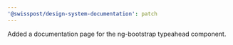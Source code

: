 ```yaml
---
'@swisspost/design-system-documentation': patch
---
```


Added a documentation page for the ng-bootstrap typeahead component.
